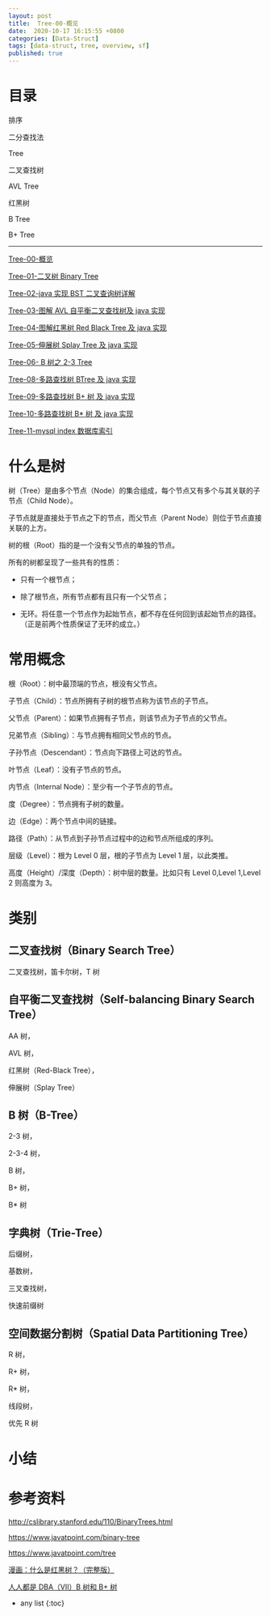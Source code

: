 ```yaml
---
layout: post
title:  Tree-00-概览
date:  2020-10-17 16:15:55 +0800
categories: [Data-Struct]
tags: [data-struct, tree, overview, sf]
published: true
---
```


# 目录

排序

二分查找法

Tree

二叉查找树

AVL Tree

红黑树

B Tree

B+ Tree

--------------------------------------------------------------------------------------

[Tree-00-概览](https://houbb.github.io/2020/10/17/data-struct-tree-00-overview)

[Tree-01-二叉树 Binary Tree](https://houbb.github.io/2020/10/17/data-struct-tree-01-binary-tree)

[Tree-02-java 实现 BST 二叉查询树详解](https://houbb.github.io/2020/10/17/data-struct-tree-02-binary-search-tree)

[Tree-03-图解 AVL 自平衡二叉查找树及 java 实现](https://houbb.github.io/2020/10/17/data-struct-tree-03-avl-tree)

[Tree-04-图解红黑树 Red Black Tree 及 java 实现](https://houbb.github.io/2020/10/17/data-struct-tree-04-red-black-tree)

[Tree-05-伸展树 Splay Tree 及 java 实现](https://houbb.github.io/2020/10/17/data-struct-tree-05-spaly-tree)

[Tree-06- B 树之 2-3 Tree](https://houbb.github.io/2020/10/17/data-struct-tree-06-2-3-tree)

[Tree-08-多路查找树 BTree 及 java 实现](https://houbb.github.io/2020/10/17/data-struct-tree-08-b-tree)

[Tree-09-多路查找树 B+ 树 及 java 实现](https://houbb.github.io/2020/10/17/data-struct-tree-09-bplus-tree)

[Tree-10-多路查找树 B* 树 及 java 实现](https://houbb.github.io/2020/10/17/data-struct-tree-10-bstar-tree)

[Tree-11-mysql index 数据库索引](https://houbb.github.io/2020/10/17/data-struct-tree-11-database-index)

# 什么是树

树（Tree）是由多个节点（Node）的集合组成，每个节点又有多个与其关联的子节点（Child Node）。

子节点就是直接处于节点之下的节点，而父节点（Parent Node）则位于节点直接关联的上方。

树的根（Root）指的是一个没有父节点的单独的节点。

所有的树都呈现了一些共有的性质：

- 只有一个根节点；

- 除了根节点，所有节点都有且只有一个父节点；

- 无环。将任意一个节点作为起始节点，都不存在任何回到该起始节点的路径。（正是前两个性质保证了无环的成立。）

# 常用概念

根（Root）：树中最顶端的节点，根没有父节点。

子节点（Child）：节点所拥有子树的根节点称为该节点的子节点。

父节点（Parent）：如果节点拥有子节点，则该节点为子节点的父节点。

兄弟节点（Sibling）：与节点拥有相同父节点的节点。

子孙节点（Descendant）：节点向下路径上可达的节点。

叶节点（Leaf）：没有子节点的节点。

内节点（Internal Node）：至少有一个子节点的节点。

度（Degree）：节点拥有子树的数量。

边（Edge）：两个节点中间的链接。

路径（Path）：从节点到子孙节点过程中的边和节点所组成的序列。

层级（Level）：根为 Level 0 层，根的子节点为 Level 1 层，以此类推。

高度（Height）/深度（Depth）：树中层的数量。比如只有 Level 0,Level 1,Level 2 则高度为 3。

# 类别

## 二叉查找树（Binary Search Tree）

二叉查找树，笛卡尔树，T 树

##  自平衡二叉查找树（Self-balancing Binary Search Tree） 

AA 树，

AVL 树，

红黑树（Red-Black Tree），

伸展树（Splay Tree）

## B 树（B-Tree）

2-3 树，
 
2-3-4 树，

B 树，

B+ 树，

B* 树

## 字典树（Trie-Tree）

后缀树，

基数树，

三叉查找树，

快速前缀树 

## 空间数据分割树（Spatial Data Partitioning Tree）

R 树，

R+ 树，

R* 树，

线段树，

优先 R 树

# 小结

# 参考资料

http://cslibrary.stanford.edu/110/BinaryTrees.html

https://www.javatpoint.com/binary-tree

https://www.javatpoint.com/tree

[漫画：什么是红黑树？（完整版）](https://zhuanlan.zhihu.com/p/143396578)

[人人都是 DBA（VII）B 树和 B+ 树](https://www.cnblogs.com/gaochundong/p/btree_and_bplustree.html)

* any list
{:toc}

